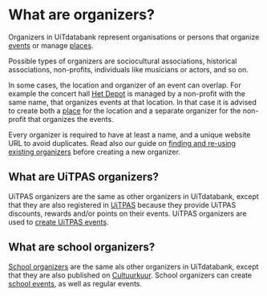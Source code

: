# What are organizers?

Organizers in UiTdatabank represent organisations or persons that organize [events](../events/introduction.md) or manage [places](../places/introduction.md).

Possible types of organizers are sociocultural associations, historical associations, non-profits, individuals like musicians or actors, and so on.

In some cases, the location and organizer of an event can overlap. For example the concert hall [Het Depot](https://nl.wikipedia.org/wiki/Het_Depot_\(muziekcentrum\)) is managed by a non-profit with the same name, that organizes events at that location. In that case it is advised to create both a [place](../places/introduction.md) for the location and a separate organizer for the non-profit that organizes the events.

Every organizer is required to have at least a name, and a unique website URL to avoid duplicates. Read also our guide on [finding and re-using existing organizers](finding-and-reusing-organizers.md) before creating a new organizer.

## What are UiTPAS organizers?

UiTPAS organizers are the same as other organizers in UiTdatabank, except that they are also registered in [UiTPAS](https://docs.publiq.be/docs/uitpas/introduction) because they provide UiTPAS discounts, rewards and/or points on their events. UiTPAS organizers are used to [create UiTPAS events](../events/create-uitpas.md).

## What are school organizers?

[School organizers](school-organizer.md) are the same als other  organizers in UiTdatabank, except that they are also published on [Cultuurkuur](https://www.cultuurkuur.be).
School organizers can create [school events](../events/create-school.md), as well as regular events.
